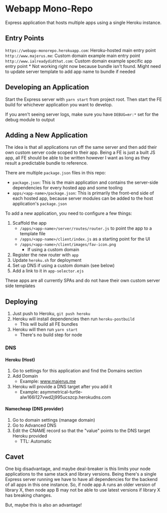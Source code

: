 # Webapp Mono-Repo
Express application that hosts multiple apps using a single Heroku instance.

## Entry Points
`https://webapp-monorepo.herokuapp.com`: Heroku-hosted main entry point
`http://www.majerus.me`: Custom domain example main entry point
`http://www.ialreadydidthat.com`: Custom domain example specific app entry point
    * Not working right now because bundle isn't found. Might need to update server template to add app name to bundle if needed

## Developing an Application
Start the Express server with `yarn start` from project root. Then start the FE build for whichever application you want to develop.

If you aren't seeing server logs, make sure you have `DEBUG=mr:*` set for the debug module to output

## Adding a New Application
The idea is that all applications run off the same server and then add their own custom server code scoped to their app. Being a FE is just a built JS app, all FE should be able to be written however I want as long as they result a predictable bundle to reference.

There are multiple `package.json` files in this repo:
* `package.json`: This is the main application and contains the server-side dependencies for every hosted app and some tooling
* `apps/<app-name>/package.json`: This is primarily the front-end side of each hosted app, because server modules can be added to the host application's `package.json`

To add a new application, you need to configure a few things:

1. Scaffold the app
    - `/apps/<app-name>/server/routes/router.js` to point the app to a template file
    - `/apps/<app-name>/client/index.js` as a starting point for the UI
    - `/apps/<app-name>/client/images/fav-icon.png`
        - If using a custom domain
1. Register the new router with `app`
1. Update `heroku.sh` for deployment
1. Set up DNS if using a custom domain (see below)
1. Add a link to it in `app-selector.ejs`

These apps are all currently SPAs and do not have their own custom server side templates

## Deploying
1. Just push to Heroku, `git push heroku`
1. Heroku will install dependencies then run `heroku-postbuild`
    - This will build all FE bundles
1. Heroku will then run `yarn start`
    - There's no build step for node

### DNS

#### Heroku (Host)
1. Go to settings for this application and find the Domains section
1. Add Domain
    - Example: www.majerus.me
1. Heroku will provide a DNS target after you add it
    - Example: asymmetrical-turtle-alw166i127vwd2j995ucszcp.herokudns.com

#### Namecheap (DNS provider)
1. Go to domain settings (manage domain)
1. Go to Advanced DNS
1. Edit the CNAME record so that the "value" points to the DNS target Heroku provided
    - TTL: Automatic

## Cavet
One big disadvantage, and maybe deal-breaker is this limits your node applications to the same stack and library versions. Being there's a single Express server running we have to have all dependencies for the backend of all apps in this one instance. So, if node app A runs an older version of library X, then node app B may not be able to use latest versions if library X has breaking changes.

But, maybe this is also an advantage!
